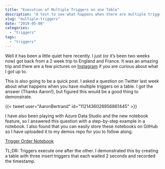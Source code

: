 ```yaml
---
title: "Execution of Multiple Triggers on one Table"
description: "A test to see what happens when there are multiple triggers on a table."
slug: "multiple-triggers"
date: "2019-05-08"
categories:
  - "triggers"
tags:
  - "triggers"
---
```


Well it has been a little quiet here recently. I just (or it’s been two weeks now) got back from a 2 week trip to England and France. It was an amazing trip and there are a few pictures on [Instagram](https://www.instagram.com/jpomfret/) if you are curious about what I got up to.

This is also going to be a quick post. I asked a question on Twitter last week about what happens when you have multiple triggers on a table. I got the answer (Thanks Aaron!), but figured this would be a good thing to demonstrate.

{{< tweet user="AaronBertrand" id="1121436026956861445" >}}

I have also been playing with Azure Data Studio and the new notebook feature, so I answered this question with a step-by-step example in a notebook. I also found that you can easily store these notebooks on GitHub so I have uploaded it to my demos repo for you to follow along.

[Trigger Order Notebook](https://github.com/jpomfret/demos/blob/master/Notebooks/TriggerOrder.ipynb)

TL;DR: Triggers execute one after the other. I demonstrated this by creating a table with three insert triggers that each waited 2 seconds and recorded the timestamp.
